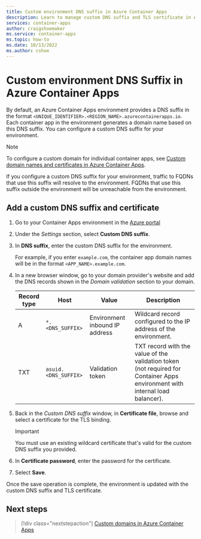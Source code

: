 ```yaml
---
title: Custom environment DNS suffix in Azure Container Apps
description: Learn to manage custom DNS suffix and TLS certificate in Azure Container Apps environments
services: container-apps
author: craigshoemaker
ms.service: container-apps
ms.topic: how-to
ms.date: 10/13/2022
ms.author: cshoe
---
```


# Custom environment DNS Suffix in Azure Container Apps

By default, an Azure Container Apps environment provides a DNS suffix in the format `<UNIQUE_IDENTIFIER>.<REGION_NAME>.azurecontainerapps.io`. Each container app in the environment generates a domain name based on this DNS suffix. You can configure a custom DNS suffix for your environment.

> [!NOTE]
> 
> To configure a custom domain for individual container apps, see [Custom domain names and certificates in Azure Container Apps](custom-domains-certificates.md).
>
> If you configure a custom DNS suffix for your environment, traffic to FQDNs that use this suffix will resolve to the environment. FQDNs that use this suffix outside the environment will be unreachable from the environment.

## Add a custom DNS suffix and certificate

1. Go to your Container Apps environment in the [Azure portal](https://portal.azure.com)

1. Under the *Settings* section, select **Custom DNS suffix**.

1. In **DNS suffix**, enter the custom DNS suffix for the environment.

    For example, if you enter `example.com`, the container app domain names will be in the format `<APP_NAME>.example.com`.

1. In a new browser window, go to your domain provider's website and add the DNS records shown in the *Domain validation* section to your domain.

    | Record type | Host | Value | Description |
    | -- | -- | -- | -- |
    | A | `*.<DNS_SUFFIX>` | Environment inbound IP address | Wildcard record configured to the IP address of the environment. |
    | TXT | `asuid.<DNS_SUFFIX>` | Validation token | TXT record with the value of the validation token (not required for Container Apps environment with internal load balancer). |

1. Back in the *Custom DNS suffix* window, in **Certificate file**, browse and select a certificate for the TLS binding.

    > [!IMPORTANT]
    > You must use an existing wildcard certificate that's valid for the custom DNS suffix you provided.

1. In **Certificate password**, enter the password for the certificate.

1. Select **Save**.

Once the save operation is complete, the environment is updated with the custom DNS suffix and TLS certificate.

## Next steps

> [!div class="nextstepaction"]
> [Custom domains in Azure Container Apps](custom-domains-certificates.md)
